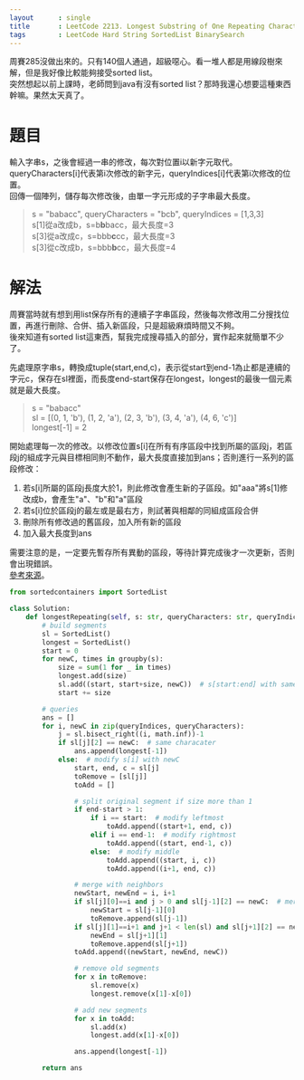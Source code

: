 ```yaml
---
layout      : single
title       : LeetCode 2213. Longest Substring of One Repeating Character
tags 		: LeetCode Hard String SortedList BinarySearch
---
```

周賽285沒做出來的。只有140個人通過，超級噁心。看一堆人都是用線段樹來解，但是我好像比較能夠接受sorted list。  
突然想起以前上課時，老師問到java有沒有sorted list？那時我還心想要這種東西幹嘛。果然太天真了。

# 題目
輸入字串s，之後會經過一串的修改，每次對位置i以新字元取代。queryCharacters[i]代表第i次修改的新字元，queryIndices[i]代表第i次修改的位置。  
回傳一個陣列，儲存每次修改後，由單一字元形成的子字串最大長度。  
> s = "babacc", queryCharacters = "bcb", queryIndices = [1,3,3]  
> s[1]從a改成b，s=b**b**bacc，最大長度=3  
> s[3]從a改成c，s=bbb**c**cc，最大長度=3  
> s[3]從c改成b，s=bbb**b**cc，最大長度=4  

# 解法
周賽當時就有想到用list保存所有的連續子字串區段，然後每次修改用二分搜找位置，再進行刪除、合併、插入新區段，只是超級麻煩時間又不夠。  
後來知道有sorted list這東西，幫我完成搜尋插入的部分，實作起來就簡單不少了。  

先處理原字串s，轉換成tuple(start,end,c)，表示從start到end-1為止都是連續的字元c，保存在sl裡面，而長度end-start保存在longest，longest的最後一個元素就是最大長度。  
> s = "babacc"  
> sl = [(0, 1, 'b'), (1, 2, 'a'), (2, 3, 'b'), (3, 4, 'a'), (4, 6, 'c')]  
> longest[-1] = 2

開始處理每一次的修改。以修改位置s[i]在所有有序區段中找到所屬的區段j，若區段j的組成字元與目標相同則不動作，最大長度直接加到ans；否則進行一系列的區段修改：  
1. 若s[i]所屬的區段j長度大於1，則此修改會產生新的子區段。如"aaa"將s[1]修改成b，會產生"a"、"b"和"a"區段  
2. 若s[i]位於區段j的最左或是最右方，則試著與相鄰的同組成區段合併  
3. 刪除所有修改過的舊區段，加入所有新的區段
4. 加入最大長度到ans

需要注意的是，一定要先暫存所有異動的區段，等待計算完成後才一次更新，否則會出現錯誤。  
[參考來源](https://leetcode.com/problems/longest-substring-of-one-repeating-character/discuss/1865727/Python-SortedList-solution)。

```python
from sortedcontainers import SortedList

class Solution:
    def longestRepeating(self, s: str, queryCharacters: str, queryIndices: List[int]) -> List[int]:
        # build segments
        sl = SortedList()
        longest = SortedList()
        start = 0
        for newC, times in groupby(s):
            size = sum(1 for _ in times)
            longest.add(size)
            sl.add((start, start+size, newC))  # s[start:end] with same character
            start += size

        # queries
        ans = []
        for i, newC in zip(queryIndices, queryCharacters):
            j = sl.bisect_right((i, math.inf))-1
            if sl[j][2] == newC:  # same characater
                ans.append(longest[-1])
            else:  # modify s[i] with newC
                start, end, c = sl[j]
                toRemove = [sl[j]]
                toAdd = []

                # split original segment if size more than 1
                if end-start > 1:
                    if i == start:  # modify leftmost
                        toAdd.append((start+1, end, c))
                    elif i == end-1:  # modify rightmost
                        toAdd.append((start, end-1, c))
                    else:  # modify middle
                        toAdd.append((start, i, c))
                        toAdd.append((i+1, end, c))

                # merge with neighbors
                newStart, newEnd = i, i+1
                if sl[j][0]==i and j > 0 and sl[j-1][2] == newC:  # merge left
                    newStart = sl[j-1][0]
                    toRemove.append(sl[j-1])
                if sl[j][1]==i+1 and j+1 < len(sl) and sl[j+1][2] == newC:  # merge right
                    newEnd = sl[j+1][1]
                    toRemove.append(sl[j+1])
                toAdd.append((newStart, newEnd, newC))

                # remove old segments
                for x in toRemove:
                    sl.remove(x)
                    longest.remove(x[1]-x[0])

                # add new segments
                for x in toAdd:
                    sl.add(x)
                    longest.add(x[1]-x[0])

                ans.append(longest[-1])

        return ans
```

